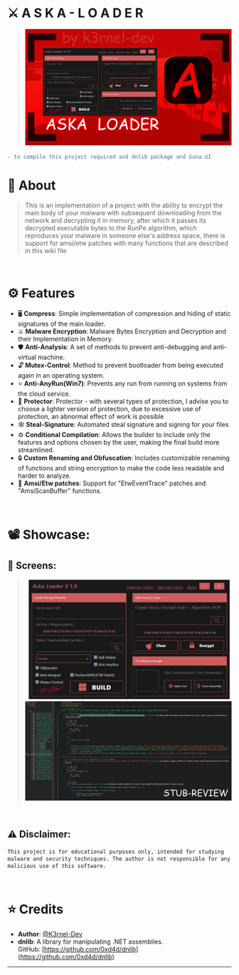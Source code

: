 # ⚔️ <b>A S K A - L O A D E R</b>
>![Banner](banner.png)


```diff
- to compile this project required and dnlib package and Guna.UI
```

# 📕 About 
> This is an implementation of a project with the ability to encrypt the main body of your malware with subsequent downloading from the network and decrypting it in memory, after which it passes its decrypted executable bytes to the RunPe algorithm, which reproduces your malware in someone else's address space, there is support for amsi/etw patches with many functions that are described in this wiki file

<br>

# ⚙️ Features
- 🖥️ **Compress**: Simple implementation of compression and hiding of static signatures of the main loader.
- ⚔️ **Malware Encryption**: Malware Bytes Encryption and Decryption and their Implementation in Memory.
- 🛡️ **Anti-Analysis**: A set of methods to prevent anti-debugging and anti-virtual machine.
- 🔓 **Mutex-Control**: Method to prevent bootloader from being executed again in an operating system.
- ⭐ **Anti-AnyRun(Win7)**: Prevents any run from running on systems from the cloud service.
- 🐘 **Protector**: Protector - with several types of protection, I advise you to choose a lighter version of protection, due to excessive use of protection, an abnormal effect of work is possible
- 🕸️ **Steal-Signature**: Automated steal signature and signing for your files
- ⚙️ **Conditional Compilation**: Allows the builder to include only the features and options chosen by the user, making the final build more streamlined.
- 🔒 **Custom Renaming and Obfuscation**: Includes customizable renaming of functions and string encryption to make the code less readable and harder to analyze.
- 🎃 **Amsi/Etw patches**: Support for "EtwEventTrace" patches and "AmsiScanBuffer" functions.
<br>

# 📽️ Showcase:


## 📸 **Screens**: 
> ![1](program_review1.png)
> ![2](stub_review.png)
<br>

## ⚠️ **Disclaimer**: 
```
This project is for educational purposes only, intended for studying malware and security techniques. The author is not responsible for any malicious use of this software.
```
<br>

# ⭐ Credits 

- **Author**: <a href="https://github.com/k3rnel-dev">@K3rnel-Dev</a>
- **dnlib**: A library for manipulating .NET assemblies.  
  GitHub: [https://github.com/0xd4d/dnlib](https://github.com/0xd4d/dnlib)
---